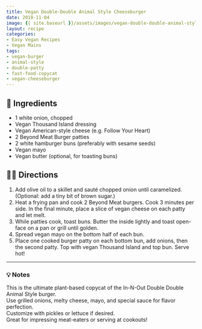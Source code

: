 ```yaml
---
title: Vegan Double-Double Animal Style Cheeseburger
date: 2018-11-04
image: {{ site.baseurl }}/assets/images/vegan-double-double-animal-style-cheeseburger.png
layout: recipe
categories:
- Easy Vegan Recipes
- Vegan Mains
tags:
- vegan-burger
- animal-style
- double-patty
- fast-food-copycat
- vegan-cheeseburger
---
```


## 🧾 Ingredients

- 1 white onion, chopped
- Vegan Thousand Island dressing
- Vegan American-style cheese (e.g. Follow Your Heart)
- 2 Beyond Meat Burger patties
- 2 white hamburger buns (preferably with sesame seeds)
- Vegan mayo
- Vegan butter (optional, for toasting buns)

## 👩‍🍳 Directions

1. Add olive oil to a skillet and sauté chopped onion until caramelized. (Optional: add a tiny bit of brown sugar.)
2. Heat a frying pan and cook 2 Beyond Meat burgers. Cook 3 minutes per side. In the final minute, place a slice of vegan cheese on each patty and let melt.
3. While patties cook, toast buns. Butter the inside lightly and toast open-face on a pan or grill until golden.
4. Spread vegan mayo on the bottom half of each bun.
5. Place one cooked burger patty on each bottom bun, add onions, then the second patty. Top with vegan Thousand Island and top bun. Serve hot!


---

### 💡 Notes

This is the ultimate plant-based copycat of the In-N-Out Double Double Animal Style burger.  
Use grilled onions, melty cheese, mayo, and special sauce for flavor perfection.  
Customize with pickles or lettuce if desired.  
Great for impressing meat-eaters or serving at cookouts!
